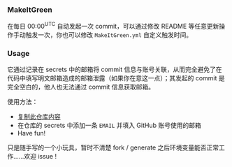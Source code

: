 ### MakeItGreen

在每日 00:00<sup>UTC</sup> 自动发起一次 commit，可以通过修改 README 等任意更新操作手动触发一次，你也可以修改 `MakeItGreen.yml` 自定义触发时间。

### Usage

它通过记录在 secrets 中的邮箱将 commit 信息与账号关联，从而完全避免了在代码中填写明文邮箱造成的邮箱泄露（如果你在意这一点）；其发起的 commit 是完全空白的，他人也无法通过 commit 信息获取邮箱。

使用方法：

- [复制此仓库内容](https://github.com/AstralLing/MakeItGreen/generate)
- 在仓库的 secrets 中添加一条 `EMAIL` 并填入 GitHub 账号使用的邮箱
- Have fun!

只是随手写的一个小玩具，暂时不清楚 fork / generate 之后环境变量能否正常工作……欢迎 issue !
